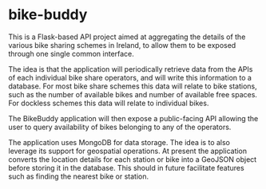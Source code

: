 # bike-buddy

This is a Flask-based API project aimed at aggregating the details of the various bike sharing schemes in Ireland, to allow them to be exposed through one single common interface. 

The idea is that the application will periodically retrieve data from the APIs of each individual bike share operators, and will write this information to a database.  For most bike share schemes this data will relate to bike stations, such as the number of available bikes and number of available free spaces.  For dockless schemes this data will relate to individual bikes.

The BikeBuddy application will then expose a public-facing API allowing the user to query availability of bikes belonging to any of the operators.

The application uses MongoDB for data storage.  The idea is to also leverage its support for geospatial operations.  At present the application converts the location details for each station or bike into a GeoJSON object before storing it in the database.  This should in future facilitate features such as finding the nearest bike or station.